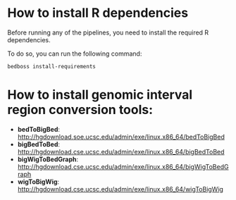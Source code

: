 # How to install R dependencies

Before running any of the pipelines, you need to install the required R dependencies.

To do so, you can run the following command:
```bash
bedboss install-requirements
```

# How to install genomic interval region conversion tools:

- **bedToBigBed**: http://hgdownload.soe.ucsc.edu/admin/exe/linux.x86_64/bedToBigBed
- **bigBedToBed**: http://hgdownload.cse.ucsc.edu/admin/exe/linux.x86_64/bigBedToBed
- **bigWigToBedGraph**: http://hgdownload.cse.ucsc.edu/admin/exe/linux.x86_64/bigWigToBedGraph
- **wigToBigWig**: http://hgdownload.cse.ucsc.edu/admin/exe/linux.x86_64/wigToBigWig
